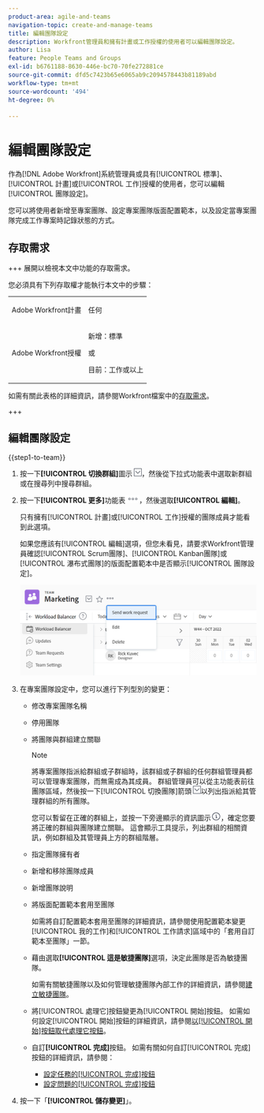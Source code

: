 ```yaml
---
product-area: agile-and-teams
navigation-topic: create-and-manage-teams
title: 編輯團隊設定
description: Workfront管理員和擁有計畫或工作授權的使用者可以編輯團隊設定。
author: Lisa
feature: People Teams and Groups
exl-id: b6761188-8630-446e-bc70-70fe272881ce
source-git-commit: dfd5c7423b65e6065ab9c2094578443b81189abd
workflow-type: tm+mt
source-wordcount: '494'
ht-degree: 0%

---
```


# 編輯團隊設定

作為[!DNL Adobe Workfront]系統管理員或具有[!UICONTROL 標準]、[!UICONTROL 計畫]或[!UICONTROL 工作]授權的使用者，您可以編輯[!UICONTROL 團隊設定]。

您可以將使用者新增至專案團隊、設定專案團隊版面配置範本，以及設定當專案團隊完成工作專案時記錄狀態的方式。

## 存取需求

+++ 展開以檢視本文中功能的存取需求。

您必須具有下列存取權才能執行本文中的步驟：

<table style="table-layout:auto"> 
 <col> 
 <col> 
 <tbody> 
  <tr data-mc-conditions=""> 
   <td role="rowheader"> <p>Adobe Workfront計畫</p> </td> 
   <td>任何</td> 
  </tr> 
  <tr> 
   <td role="rowheader">Adobe Workfront授權</td> 
   <td>
   <p>新增：標準</p>
   <p>或</p>
   <p>目前：工作或以上</p></td>
  </tr> 
 </tbody> 
</table>

如需有關此表格的詳細資訊，請參閱Workfront檔案中的[存取需求](/help/quicksilver/administration-and-setup/add-users/access-levels-and-object-permissions/access-level-requirements-in-documentation.md)。

+++

## 編輯團隊設定

{{step1-to-team}}

1. 按一下&#x200B;**[!UICONTROL 切換群組]**&#x200B;圖示![切換群組圖示](assets/switch-team-icon.png)，然後從下拉式功能表中選取新群組或在搜尋列中搜尋群組。

1. 按一下&#x200B;**[!UICONTROL 更多]**&#x200B;功能表![](assets/more-icon.png)，然後選取&#x200B;**[!UICONTROL 編輯]**。

   只有擁有[!UICONTROL 計畫]或[!UICONTROL 工作]授權的團隊成員才能看到此選項。

   如果您應該有[!UICONTROL 編輯]選項，但您未看見，請要求Workfront管理員確認[!UICONTROL Scrum團隊]、[!UICONTROL Kanban團隊]或[!UICONTROL 瀑布式團隊]的版面配置範本中是否顯示[!UICONTROL 團隊設定]。

   ![](assets/edit-team-settings-1.png)

1. 在專案團隊設定中，您可以進行下列型別的變更：

   * 修改專案團隊名稱
   * 停用團隊
   * 將團隊與群組建立關聯

     >[!NOTE]
     >
     >將專案團隊指派給群組或子群組時，該群組或子群組的任何群組管理員都可以管理專案團隊，而無需成為其成員。 群組管理員可以從主功能表前往團隊區域，然後按一下[!UICONTROL 切換團隊]箭頭![切換團隊圖示](assets/switch-team-icon.png)以列出指派給其管理群組的所有團隊。

     您可以暫留在正確的群組上，並按一下旁邊顯示的資訊圖示![](assets/info-icon.png)，確定您要將正確的群組與團隊建立關聯。 這會顯示工具提示，列出群組的相關資訊，例如群組及其管理員上方的群組階層。

   * 指定團隊擁有者
   * 新增和移除團隊成員
   * 新增團隊說明
   * 將版面配置範本套用至團隊

     如需將自訂配置範本套用至團隊的詳細資訊，請參閱使用配置範本變更[!UICONTROL 我的工作]和[!UICONTROL 工作請求]區域中的「套用自訂範本至團隊」一節。

   * 藉由選取&#x200B;**[!UICONTROL 這是敏捷團隊]**&#x200B;選項，決定此團隊是否為敏捷團隊。

     如需有關敏捷團隊以及如何管理敏捷團隊內部工作的詳細資訊，請參閱[建立敏捷團隊](../../agile/get-started-with-agile-in-workfront/create-an-agile-team.md)。

   * 將[!UICONTROL 處理它]按鈕變更為[!UICONTROL 開始]按鈕。 如需如何設定[!UICONTROL 開始]按鈕的詳細資訊，請參閱[以[!UICONTROL 開始]按鈕取代處理它按鈕](../../people-teams-and-groups/create-and-manage-teams/work-on-it-button-to-start-button.md)。
   * 自訂&#x200B;**[!UICONTROL 完成]**&#x200B;按鈕。 如需有關如何自訂[!UICONTROL 完成]按鈕的詳細資訊，請參閱：

      * [設定任務的[!UICONTROL 完成]按鈕](../../people-teams-and-groups/create-and-manage-teams/configure-the-done-button-for-tasks.md)
      * [設定問題的[!UICONTROL 完成]按鈕](../../people-teams-and-groups/create-and-manage-teams/configure-the-done-button-for-issues.md)

1. 按一下「**[!UICONTROL 儲存變更]**」。
